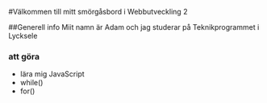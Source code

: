 #Välkommen till mitt smörgåsbord i Webbutveckling 2

##Generell info
Miit namn är Adam och jag studerar på Teknikprogrammet i Lycksele

### att göra
* lära mig JavaScript
* while()
* for()